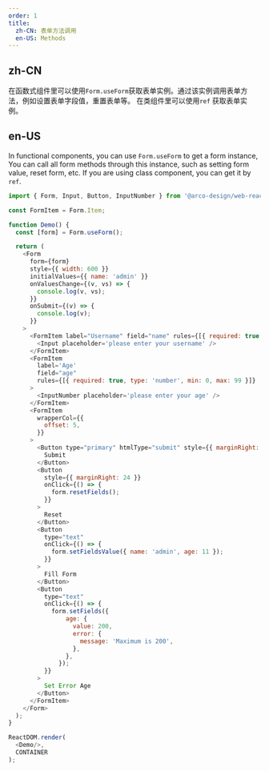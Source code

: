 ```yaml
---
order: 1
title:
  zh-CN: 表单方法调用
  en-US: Methods
---
```


## zh-CN

在函数式组件里可以使用`Form.useForm`获取表单实例。通过该实例调用表单方法，例如设置表单字段值，重置表单等。
在类组件里可以使用`ref` 获取表单实例。

## en-US

In functional components, you can use `Form.useForm` to get a form instance, You can call all form methods through this instance, such as setting form value, reset form, etc. If you are using class component, you can get it by `ref`.

```js
import { Form, Input, Button, InputNumber } from '@arco-design/web-react';

const FormItem = Form.Item;

function Demo() {
  const [form] = Form.useForm();

  return (
    <Form
      form={form}
      style={{ width: 600 }}
      initialValues={{ name: 'admin' }}
      onValuesChange={(v, vs) => {
        console.log(v, vs);
      }}
      onSubmit={(v) => {
        console.log(v);
      }}
    >
      <FormItem label="Username" field="name" rules={[{ required: true }]}>
        <Input placeholder='please enter your username' />
      </FormItem>
      <FormItem
        label='Age'
        field="age"
        rules={[{ required: true, type: 'number', min: 0, max: 99 }]}
      >
        <InputNumber placeholder='please enter your age' />
      </FormItem>
      <FormItem
        wrapperCol={{
          offset: 5,
        }}
      >
        <Button type="primary" htmlType="submit" style={{ marginRight: 24 }}>
          Submit
        </Button>
        <Button
          style={{ marginRight: 24 }}
          onClick={() => {
            form.resetFields();
          }}
        >
          Reset
        </Button>
        <Button
          type="text"
          onClick={() => {
            form.setFieldsValue({ name: 'admin', age: 11 });
          }}
        >
          Fill Form
        </Button>
        <Button
          type="text"
          onClick={() => {
            form.setFields({
                age: {
                  value: 200,
                  error: {
                    message: 'Maximum is 200',
                  },
                },
              });
          }}
        >
          Set Error Age
        </Button>
      </FormItem>
    </Form>
  );
}

ReactDOM.render(
  <Demo/>,
  CONTAINER
);
```
